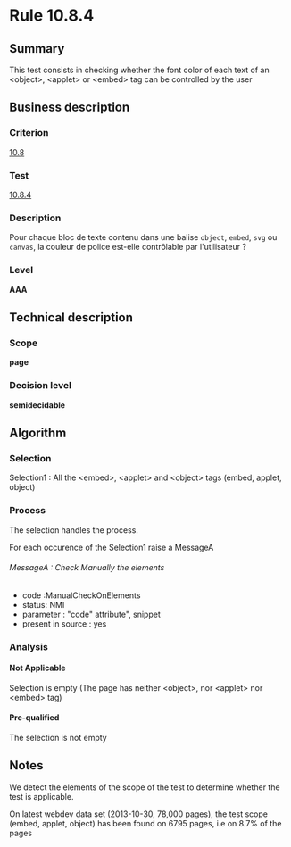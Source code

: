 # Rule 10.8.4
## Summary

This test consists in checking whether the font color of each text of an
<object\>, <applet\> or <embed\> tag can be controlled by the user

## Business description

### Criterion

[10.8](http://references.modernisation.gouv.fr/sites/default/files/RGAA3_RC2-1/referentiel_technique.htm#crit-10-8)

### Test

[10.8.4](http://references.modernisation.gouv.fr/sites/default/files/RGAA3_RC2-1/referentiel_technique.htm#test-10-8-4)

### Description

Pour chaque bloc de texte contenu dans une balise `object`, `embed`, `svg` ou `canvas`, la couleur de police est-elle contr&ocirc;lable par l'utilisateur ?

### Level

**AAA**

## Technical description

### Scope

**page**

### Decision level

**semidecidable**

## Algorithm

### Selection

Selection1 : All the <embed\>, <applet\> and <object\> tags (embed,
applet, object)

### Process

The selection handles the process.

For each occurence of the Selection1 raise a MessageA

###### MessageA : Check Manually the elements

-   code :ManualCheckOnElements
-   status: NMI
-   parameter : "code" attribute", snippet
-   present in source : yes

### Analysis

#### Not Applicable

Selection is empty (The page has neither <object\>, nor <applet\> nor
<embed\> tag)

#### Pre-qualified

The selection is not empty

## Notes

We detect the elements of the scope of the test to determine whether the
test is applicable.

On latest webdev data set (2013-10-30, 78,000 pages), the test scope
(embed, applet, object) has been found on 6795 pages, i.e on 8.7% of the
pages
